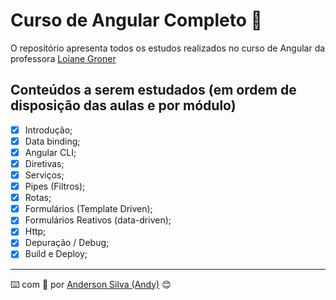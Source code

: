 # Curso de Angular Completo :rocket:

O repositório apresenta todos os estudos realizados no curso de Angular da professora [Loiane Groner](https://loiane.training/curso/angular)

## Conteúdos a serem estudados (em ordem de disposição das aulas e por módulo)

- [x] Introdução;
- [x] Data binding;
- [x] Angular CLI;
- [x] Diretivas;
- [x] Serviços;
- [x] Pipes (Filtros);
- [x] Rotas;
- [x] Formulários (Template Driven);
- [x] Formulários Reativos (data-driven);
- [x] Http;
- [x] Depuração / Debug;
- [x] Build e Deploy;

---
:keyboard: com :purple_heart: por [Anderson Silva (Andy)](https://www.linkedin.com/in/andssilva/) 😊